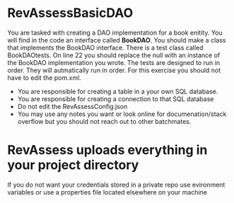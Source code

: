 # RevAssessBasicDAO

You are tasked with creating a DAO implementation for a book enitity. You will find in the code an interface called **BookDAO**. You should make a class that implements the BookDAO interface. There is a test class called BookDAOtests. On line 22 you should replace the null with an instance of the BookDAO implementation you wrote. The tests are designed to run in order. They will autmatically run in order. For this exercise you should not have to edit the pom.xml. 

- You are responsible for creating a table in a your own SQL database.
- You are responsible for creating a connection to that SQL database
- Do not edit the RevAssessConfig.json
- You may use any notes you want or look online for documenation/stack overflow but you should not reach out to other batchmates.

# RevAssess uploads everything in your project directory
If you do not  want your credentials stored in a private repo
use evironment variables or use a properties file located elsewhere on your machine
